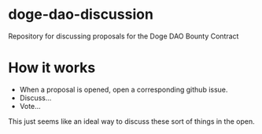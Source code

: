 # doge-dao-discussion

Repository for discussing proposals for the Doge DAO Bounty Contract


# How it works

* When a proposal is opened, open a corresponding github issue.
* Discuss...
* Vote...

This just seems like an ideal way to discuss these sort of things in the open.
